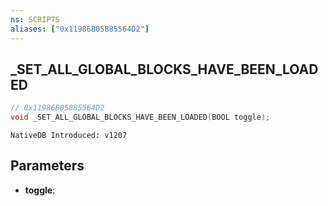 ```yaml
---
ns: SCRIPTS
aliases: ["0x11986B05885564D2"]
---
```

## _SET_ALL_GLOBAL_BLOCKS_HAVE_BEEN_LOADED

```c
// 0x11986B05885564D2
void _SET_ALL_GLOBAL_BLOCKS_HAVE_BEEN_LOADED(BOOL toggle);
```

```
NativeDB Introduced: v1207
```

## Parameters
* **toggle**:
